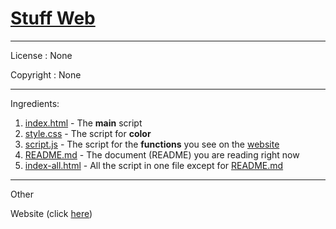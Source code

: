 # [Stuff Web](https://github.com/Totoro700/stuff-web)

---

License :
None

Copyright :
None

---

Ingredients:
  1. [index.html](https://github.com/Totoro700/stuff-web/blob/main/index.html) - The __main__ script
  2. [style.css](https://github.com/Totoro700/stuff-web/blob/main/style.css) - The script for __color__
  3. [script.js](https://github.com/Totoro700/stuff-web/blob/main/script.js) - The script for the __functions__ you see on the [website](https://stuff-web.netlify.app)
  4. [README.md](https://github.com/Totoro700/stuff-web/blob/main/README.md) - The document (README) you are reading right now 
  5. [index-all.html](https://github.com/Totoro700/stuff-web/blob/main/index-all.html) - All the script in one file except for [README.md](https://github.com/Totoro700/stuff-web/blob/main/README.md)

---

Other

Website (click [here](https://stuff-web.netlify.app))
 
